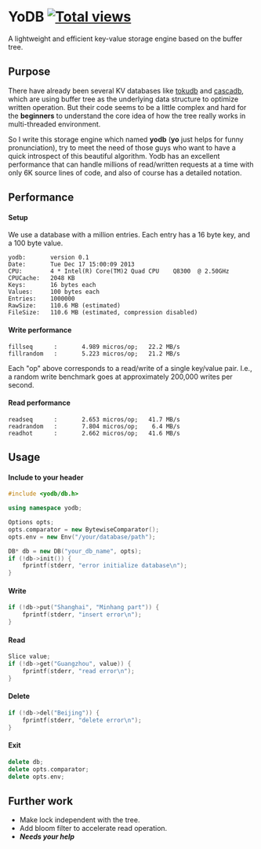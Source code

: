 YoDB [![Total views](https://sourcegraph.com/api/repos/github.com/kedebug/yodb/counters/views.png)](https://sourcegraph.com/github.com/kedebug/yodb)
====

A lightweight and efficient key-value storage engine based on the buffer tree.

## Purpose
There have already been several KV databases like [tokudb](https://github.com/Tokutek/ft-index) and  [cascadb](https://github.com/weicao/cascadb), which are using buffer tree as the underlying data structure to optimize written operation. But their code seems to be a little complex and hard for the __beginners__ to understand the core idea of how the tree really works in multi-threaded environment.

So I write this storage engine which named __yodb__ (__yo__ just helps for funny pronunciation), try to meet the need of those guys who want to have a quick introspect of this beautiful algorithm. Yodb has an excellent performance that can handle millions of read/written requests at a time with only 6K source lines of code, and also of course has a detailed notation.

## Performance
#### Setup
We use a database with a million entries. Each entry has a 16 byte key, and a 100 byte value.
```
yodb:       version 0.1
Date:       Tue Dec 17 15:00:09 2013
CPU:        4 * Intel(R) Core(TM)2 Quad CPU    Q8300  @ 2.50GHz
CPUCache:   2048 KB
Keys:       16 bytes each
Values:     100 bytes each 
Entries:    1000000
RawSize:    110.6 MB (estimated)
FileSize:   110.6 MB (estimated, compression disabled)
```
#### Write performance
```
fillseq      :       4.989 micros/op;   22.2 MB/s     
fillrandom   :       5.223 micros/op;   21.2 MB/s 
```
Each "op" above corresponds to a read/write of a single key/value pair. I.e., a random write benchmark goes at approximately 200,000 writes per second.

#### Read performance
```
readseq      :       2.653 micros/op;   41.7 MB/s  
readrandom   :       7.804 micros/op;    6.4 MB/s  
readhot      :       2.662 micros/op;   41.6 MB/s  
```


## Usage
#### Include to your header
```cpp
#include <yodb/db.h>

using namespace yodb;

Options opts;
opts.comparator = new BytewiseComparator();
opts.env = new Env("/your/database/path");

DB* db = new DB("your_db_name", opts);
if (!db->init()) {
    fprintf(stderr, "error initialize database\n");
}
```
#### Write
```cpp
if (!db->put("Shanghai", "Minhang part")) {
    fprintf(stderr, "insert error\n");
}
```
#### Read
```cpp
Slice value;
if (!db->get("Guangzhou", value)) {
    fprintf(stderr, "read error\n");
}
```
#### Delete
```cpp
if (!db->del("Beijing")) {
    fprintf(stderr, "delete error\n");
}
```
#### Exit
```cpp
delete db;
delete opts.comparator;
delete opts.env;
```

## Further work
- Make lock independent with the tree.
- Add bloom filter to accelerate read operation.
- ___Needs your help___
